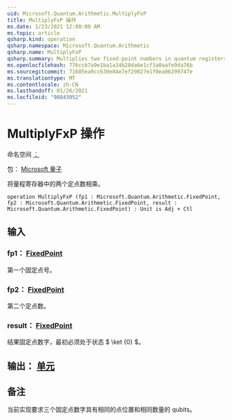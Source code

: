 ```yaml
---
uid: Microsoft.Quantum.Arithmetic.MultiplyFxP
title: MultiplyFxP 操作
ms.date: 1/23/2021 12:00:00 AM
ms.topic: article
qsharp.kind: operation
qsharp.namespace: Microsoft.Quantum.Arithmetic
qsharp.name: MultiplyFxP
qsharp.summary: Multiplies two fixed-point numbers in quantum registers.
ms.openlocfilehash: 776ccb7a9e1ba1a34b28da6e1cf3a0aafe9da76b
ms.sourcegitcommit: 71605ea9cc630e84e7ef29027e1f0ea06299747e
ms.translationtype: MT
ms.contentlocale: zh-CN
ms.lasthandoff: 01/26/2021
ms.locfileid: "98843052"
---
```

# <a name="multiplyfxp-operation"></a>MultiplyFxP 操作

命名空间 [：](xref:Microsoft.Quantum.Arithmetic)

包： [Microsoft 量子](https://nuget.org/packages/Microsoft.Quantum.Numerics)


将量程寄存器中的两个定点数相乘。

```qsharp
operation MultiplyFxP (fp1 : Microsoft.Quantum.Arithmetic.FixedPoint, fp2 : Microsoft.Quantum.Arithmetic.FixedPoint, result : Microsoft.Quantum.Arithmetic.FixedPoint) : Unit is Adj + Ctl
```


## <a name="input"></a>输入

### <a name="fp1--fixedpoint"></a>fp1： [FixedPoint](xref:Microsoft.Quantum.Arithmetic.FixedPoint)

第一个固定点号。


### <a name="fp2--fixedpoint"></a>fp2： [FixedPoint](xref:Microsoft.Quantum.Arithmetic.FixedPoint)

第二个定点数。


### <a name="result--fixedpoint"></a>result： [FixedPoint](xref:Microsoft.Quantum.Arithmetic.FixedPoint)

结果固定点数字，最初必须处于状态 $ \ket {0} $。



## <a name="output--unit"></a>输出： [单元](xref:microsoft.quantum.lang-ref.unit)



## <a name="remarks"></a>备注

当前实现要求三个固定点数字具有相同的点位置和相同数量的 qubits。